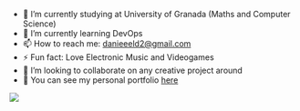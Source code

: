 - 🔭 I’m currently studying at University of Granada (Maths and Computer Science)
- 🌱 I’m currently learning DevOps
- 📫 How to reach me: danieeeld2@gmail.com
- ⚡ Fun fact: Love Electronic Music and Videogames
- 👯 I’m looking to collaborate on any creative project around
- 🔗 You can see my personal portfolio [here](https://danieeeld2.github.io)
<p align="left"> 
  <img src="https://github-readme-stats.vercel.app/api/top-langs/?username=danieeeld2&layout=compact&theme=tokyonight" />
</p>

